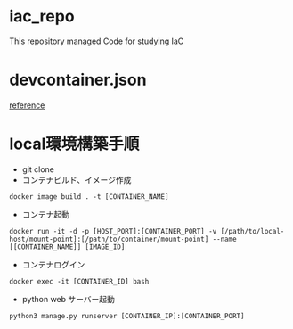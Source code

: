# iac_repo
This repository managed Code for studying IaC
# devcontainer.json　
[reference](https://code.visualstudio.com/docs/remote/devcontainerjson-reference)
# local環境構築手順
- git clone
- コンテナビルド、イメージ作成
```
docker image build . -t [CONTAINER_NAME]
```
- コンテナ起動
```
docker run -it -d -p [HOST_PORT]:[CONTAINER_PORT] -v [/path/to/local-host/mount-point]:[/path/to/container/mount-point] --name [[CONTAINER_NAME]] [IMAGE_ID]
```
- コンテナログイン
```
docker exec -it [CONTAINER_ID] bash
```
- python web サーバー起動
```
python3 manage.py runserver [CONTAINER_IP]:[CONTAINER_PORT]
```